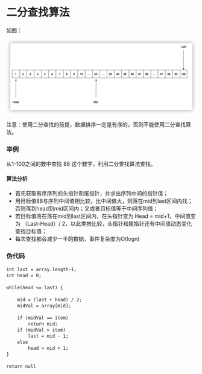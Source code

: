# 二分查找算法

如图：

![](../image/二分查找算法.png)

注意：使用二分查找的前提，数据排序一定是有序的，否则不能使用二分查找算法。

### 举例

从1-100之间的数中查找 88 这个数字，利用二分查找算法查找。

#### 算法分析

* 首先获取有序序列的头指针和尾指针，并求出序列中间的指针值；
* 用目标值88与序列中间值相比较，比中间值大，则落在mid到last区间内找；否则落到head到mid区间内；又或者目标值等于中间序列值；
* 若目标值落在落在mid到last区间内，在头指针变为 Head = mid+1，中间值变为 （Last-Head）/ 2，以此类推比较，头指针和尾指针还有中间值动态变化查找目标值；
* 每次查找都会减少一半的数据，事件复杂度为O(logn)

### 伪代码

```
int last = array.length-1;
int head = 0;

while(head <= last) {

	mid = (last + head) / 2;
	midVal = array[mid];
	
	if (midVal == item) 
		return mid;
	if (midVal > item) 
		last = mid - 1;
	else 
		head = mid + 1;
}

return null
```

